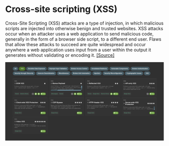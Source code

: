 # Cross-site scripting (XSS)

Cross-Site Scripting (XSS) attacks are a type of injection, in which malicious scripts are injected into otherwise benign and trusted websites. XSS attacks occur when an attacker uses a web application to send malicious code, generally in the form of a browser side script, to a different end user. Flaws that allow these attacks to succeed are quite widespread and occur anywhere a web application uses input from a user within the output it generates without validating or encoding it. [[Source]](https://owasp.org/www-community/attacks/xss/)

![OWASP Juice Shop XSS Challenges](img/xss-challenges.png)
